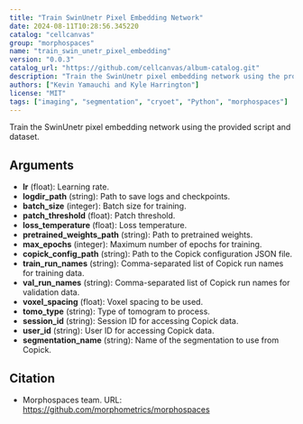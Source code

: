 ```yaml
---
title: "Train SwinUnetr Pixel Embedding Network"
date: 2024-08-11T10:28:56.345220
catalog: "cellcanvas"
group: "morphospaces"
name: "train_swin_unetr_pixel_embedding"
version: "0.0.3"
catalog_url: "https://github.com/cellcanvas/album-catalog.git"
description: "Train the SwinUnetr pixel embedding network using the provided script and dataset."
authors: ["Kevin Yamauchi and Kyle Harrington"]
license: "MIT"
tags: ["imaging", "segmentation", "cryoet", "Python", "morphospaces"]
---
```


Train the SwinUnetr pixel embedding network using the provided script and dataset.

## Arguments

- **lr** (float): Learning rate.
- **logdir_path** (string): Path to save logs and checkpoints.
- **batch_size** (integer): Batch size for training.
- **patch_threshold** (float): Patch threshold.
- **loss_temperature** (float): Loss temperature.
- **pretrained_weights_path** (string): Path to pretrained weights.
- **max_epochs** (integer): Maximum number of epochs for training.
- **copick_config_path** (string): Path to the Copick configuration JSON file.
- **train_run_names** (string): Comma-separated list of Copick run names for training data.
- **val_run_names** (string): Comma-separated list of Copick run names for validation data.
- **voxel_spacing** (float): Voxel spacing to be used.
- **tomo_type** (string): Type of tomogram to process.
- **session_id** (string): Session ID for accessing Copick data.
- **user_id** (string): User ID for accessing Copick data.
- **segmentation_name** (string): Name of the segmentation to use from Copick.

## Citation

- Morphospaces team.
  URL: https://github.com/morphometrics/morphospaces


